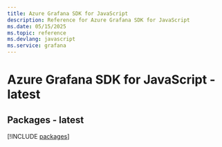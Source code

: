 ```yaml
---
title: Azure Grafana SDK for JavaScript
description: Reference for Azure Grafana SDK for JavaScript
ms.date: 05/15/2025
ms.topic: reference
ms.devlang: javascript
ms.service: grafana
---
```

# Azure Grafana SDK for JavaScript - latest
## Packages - latest
[!INCLUDE [packages](grafana-index.md)]